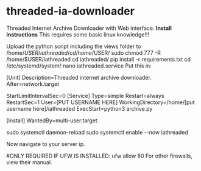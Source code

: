# threaded-ia-downloader
Threaded Internet Archive Downloader with Web interface.
**Install instructions**
This requires some basic linux knowledge!!!

Upload the python script including the views folder to /home/$USER/iathreaded/
cd /home/$USER/
sudo chmod 777 -R /home/$USER/iathreaded
cd iathreaded/
pip install -r requirements.txt
cd /etc/systemd/system/
nano iathreaded.service
Put this in:

[Unit]
Description=Threaded internet archive downloader.
After=network.target

StartLimitIntervalSec=0
[Service]
Type=simple
Restart=always
RestartSec=1
User=[PUT USERNAME HERE]
WorkingDirectory=/home/[put username here]/iathreaded
ExecStart=python3 archive.py

[Install]
WantedBy=multi-user.target

sudo systemctl daemon-reload
sudo systemctl enable --now iathreaded

Now navigate to your server ip.

#ONLY REQUIRED IF UFW IS INSTALLED:
ufw allow 80
For other firewalls, view their manual.
